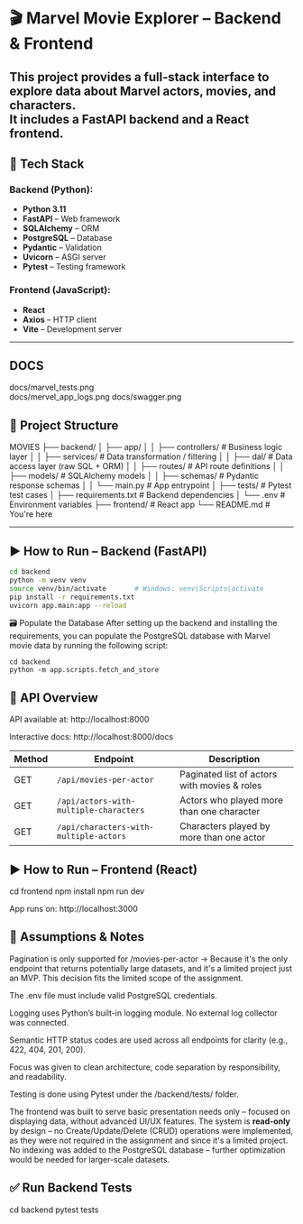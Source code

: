 # 🎬 Marvel Movie Explorer – Backend & Frontend

This project provides a full-stack interface to explore data about Marvel actors, movies, and characters.  
It includes a **FastAPI** backend and a **React** frontend.
---

## 🚀 Tech Stack

### Backend (Python):
- **Python 3.11**
- **FastAPI** – Web framework
- **SQLAlchemy** – ORM
- **PostgreSQL** – Database
- **Pydantic** – Validation
- **Uvicorn** – ASGI server
- **Pytest** – Testing framework

### Frontend (JavaScript):
- **React**
- **Axios** – HTTP client
- **Vite** – Development server

---
## DOCS 
docs/marvel_tests.png  
docs/mervel_app_logs.png
docs/swagger.png

## 📁 Project Structure

MOVIES
├── backend/
│ ├── app/
│ │ ├── controllers/ # Business logic layer
│ │ ├── services/ # Data transformation / filtering
│ │ ├── dal/ # Data access layer (raw SQL + ORM)
│ │ ├── routes/ # API route definitions
│ │ ├── models/ # SQLAlchemy models
│ │ ├── schemas/ # Pydantic response schemas
│ │ └── main.py # App entrypoint
│ ├── tests/ # Pytest test cases
│ ├── requirements.txt # Backend dependencies
│ └── .env # Environment variables
├── frontend/ # React app
└── README.md # You're here


---

## ▶️ How to Run – Backend (FastAPI)

```bash
cd backend
python -m venv venv
source venv/bin/activate       # Windows: venv\Scripts\activate
pip install -r requirements.txt
uvicorn app.main:app --reload
```
🗃️ Populate the Database
After setting up the backend and installing the requirements, you can populate the PostgreSQL database with Marvel movie data by running the following script:
```
cd backend
python -m app.scripts.fetch_and_store
```


## 📘 API Overview

API available at: http://localhost:8000

Interactive docs: http://localhost:8000/docs

| Method | Endpoint                               | Description                                  |
| ------ | -------------------------------------- | -------------------------------------------- |
| GET    | `/api/movies-per-actor`                | Paginated list of actors with movies & roles |
| GET    | `/api/actors-with-multiple-characters` | Actors who played more than one character    |
| GET    | `/api/characters-with-multiple-actors` | Characters played by more than one actor     |


## ▶️ How to Run – Frontend (React)
cd frontend
npm install
npm run dev

App runs on: http://localhost:3000




## 📌 Assumptions & Notes
Pagination is only supported for /movies-per-actor
→ Because it's the only endpoint that returns potentially large datasets, and it's a limited project just an MVP.
This decision fits the limited scope of the assignment.

The .env file must include valid PostgreSQL credentials.

Logging uses Python’s built-in logging module. No external log collector was connected.

Semantic HTTP status codes are used across all endpoints for clarity (e.g., 422, 404, 201, 200).

Focus was given to clean architecture, code separation by responsibility, and readability.

Testing is done using Pytest under the /backend/tests/ folder.

The frontend was built to serve basic presentation needs only – focused on displaying data, without advanced UI/UX features.
The system is **read-only** by design – no Create/Update/Delete (CRUD) operations were implemented, as they were not required in the assignment and since it's a limited project.
No indexing was added to the PostgreSQL database – further optimization would be needed for larger-scale datasets.

## ✅ Run Backend Tests
cd backend
pytest tests


